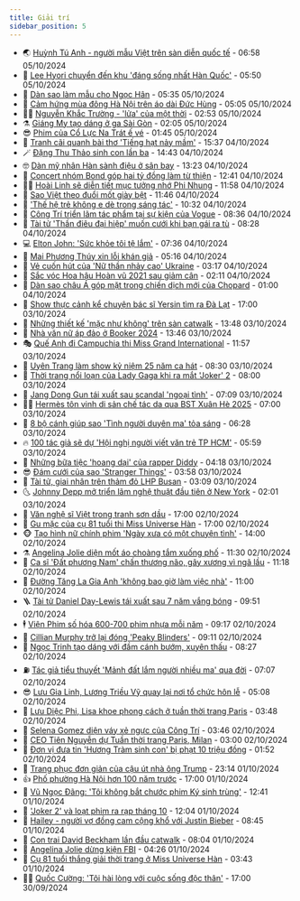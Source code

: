 ```yaml
---
title: Giải trí
sidebar_position: 5
---
```


<!-- vnexpress-giai-tri:START -->
- 🌏 [Huỳnh Tú Anh - người mẫu Việt trên sàn diễn quốc tế](https://vnexpress.net/huynh-tu-anh-nguoi-mau-viet-tren-san-dien-quoc-te-4800290.html) - 06:58 05/10/2024
- 💫 [Lee Hyori chuyển đến khu &#39;đáng sống nhất Hàn Quốc&#39;](https://vnexpress.net/lee-hyori-chuyen-den-khu-dang-song-nhat-han-quoc-4800562.html) - 05:50 05/10/2024
- 🌮 [Dàn sao làm mẫu cho Ngọc Hân](https://vnexpress.net/dan-sao-lam-mau-cho-ngoc-han-4800556.html) - 05:35 05/10/2024
- 🧠 [Cảm hứng mùa đông Hà Nội trên áo dài Đức Hùng](https://vnexpress.net/cam-hung-mua-dong-ha-noi-tren-ao-dai-duc-hung-4800490.html) - 05:05 05/10/2024
- 👨‍🏫 [Nguyễn Khắc Trường - &#39;lửa&#39; của một thời](https://vnexpress.net/nguyen-khac-truong-lua-cua-mot-thoi-4799395.html) - 02:53 05/10/2024
- ⚗️ [Giáng My tạo dáng ở ga Sài Gòn](https://vnexpress.net/giang-my-tao-dang-o-ga-sai-gon-4800232.html) - 02:05 05/10/2024
- 😎 [Phim của Cổ Lực Na Trát ế vé](https://vnexpress.net/phim-cua-co-luc-na-trat-e-ve-4800446.html) - 01:45 05/10/2024
- 🫣 [Tranh cãi quanh bài thơ &#39;Tiếng hạt nảy mầm&#39;](https://vnexpress.net/tranh-cai-quanh-bai-tho-tieng-hat-nay-mam-4800393.html) - 15:37 04/10/2024
- 🪄 [Đặng Thu Thảo sinh con lần ba](https://vnexpress.net/dang-thu-thao-sinh-con-lan-ba-4800406.html) - 14:43 04/10/2024
- 🤓 [Dàn mỹ nhân Hàn sành điệu ở sân bay](https://vnexpress.net/dan-my-nhan-han-sanh-dieu-o-san-bay-4796157.html) - 13:23 04/10/2024
- 🫶 [Concert nhóm Bond góp hai tỷ đồng làm từ thiện](https://vnexpress.net/concert-nhom-bond-gop-hai-ty-dong-lam-tu-thien-4800383.html) - 12:41 04/10/2024
- 🧑‍🏫 [Hoài Linh sẽ diễn tiết mục tưởng nhớ Phi Nhung](https://vnexpress.net/hoai-linh-se-dien-tiet-muc-tuong-nho-phi-nhung-4800317.html) - 11:58 04/10/2024
- 🦄 [Sao Việt theo đuổi mốt giày bệt](https://vnexpress.net/sao-viet-theo-duoi-mot-giay-bet-4796574.html) - 11:46 04/10/2024
- 💫 [&#39;Thế hệ trẻ không e dè trong sáng tác&#39;](https://vnexpress.net/the-he-tre-khong-e-de-trong-sang-tac-4800201.html) - 10:32 04/10/2024
- 🎊 [Công Trí triển lãm tác phẩm tại sự kiện của Vogue](https://vnexpress.net/cong-tri-trien-lam-tac-pham-tai-su-kien-cua-vogue-4800133.html) - 08:36 04/10/2024
- 👹 [Tài tử &#39;Thần điêu đại hiệp&#39; muốn cưới khi bạn gái ra tù](https://vnexpress.net/tai-tu-than-dieu-dai-hiep-muon-cuoi-khi-ban-gai-ra-tu-4800186.html) - 08:28 04/10/2024
- 💻 [Elton John: &#39;Sức khỏe tôi tệ lắm&#39;](https://vnexpress.net/elton-john-suc-khoe-toi-te-lam-4799879.html) - 07:36 04/10/2024
- 🤡 [Mai Phương Thúy xin lỗi khán giả](https://vnexpress.net/mai-phuong-thuy-xin-loi-khan-gia-4800192.html) - 05:16 04/10/2024
- 🥰 [Vẻ cuốn hút của &#39;Nữ thần nhảy cao&#39; Ukraine](https://vnexpress.net/ve-cuon-hut-cua-nu-than-nhay-cao-ukraine-4800118.html) - 03:17 04/10/2024
- 🚀 [Sắc vóc Hoa hậu Hoàn vũ 2021 sau giảm cân](https://vnexpress.net/sac-voc-hoa-hau-hoan-vu-2021-sau-giam-can-4799421.html) - 02:11 04/10/2024
- 📝 [Dàn sao châu Á góp mặt trong chiến dịch mới của Chopard](https://vnexpress.net/dan-sao-chau-a-gop-mat-trong-chien-dich-moi-cua-chopard-4799672.html) - 01:00 04/10/2024
- 🐲 [Show thực cảnh kể chuyện bác sĩ Yersin tìm ra Đà Lạt](https://vnexpress.net/show-thuc-canh-ke-chuyen-bac-si-yersin-tim-ra-da-lat-4796563.html) - 17:00 03/10/2024
- 🎃 [Những thiết kế &#39;mặc như không&#39; trên sàn catwalk](https://vnexpress.net/nhung-thiet-ke-mac-nhu-khong-tren-san-catwalk-4799934.html) - 13:48 03/10/2024
- 🤠 [Nhà văn nữ áp đảo ở Booker 2024](https://vnexpress.net/nha-van-nu-ap-dao-o-booker-2024-4799801.html) - 13:46 03/10/2024
- 🎭 [Quế Anh đi Campuchia thi Miss Grand International](https://vnexpress.net/que-anh-di-campuchia-thi-miss-grand-international-4799940.html) - 11:57 03/10/2024
- 🧰 [Uyên Trang làm show kỷ niệm 25 năm ca hát](https://vnexpress.net/uyen-trang-lam-show-ky-niem-25-nam-ca-hat-4799631.html) - 08:30 03/10/2024
- 🦍 [Thời trang nổi loạn của Lady Gaga khi ra mắt &#39;Joker&#39; 2](https://vnexpress.net/thoi-trang-noi-loan-cua-lady-gaga-khi-ra-mat-joker-2-4799756.html) - 08:00 03/10/2024
- 🌝 [Jang Dong Gun tái xuất sau scandal &#39;ngoại tình&#39;](https://vnexpress.net/jang-dong-gun-tai-xuat-sau-scandal-ngoai-tinh-4799758.html) - 07:09 03/10/2024
- 🧑‍💻 [Hermès tôn vinh di sản chế tác da qua BST Xuân Hè 2025](https://vnexpress.net/hermes-ton-vinh-di-san-che-tac-da-qua-bst-xuan-he-2025-4799096.html) - 07:00 03/10/2024
- 🥸 [8 bộ cánh giúp sao &#39;Tình người duyên ma&#39; tỏa sáng](https://vnexpress.net/8-bo-canh-giup-sao-tinh-nguoi-duyen-ma-toa-sang-4798102.html) - 06:28 03/10/2024
- 🔥 [100 tác giả sẽ dự &#39;Hội nghị người viết văn trẻ TP HCM&#39;](https://vnexpress.net/100-tac-gia-se-du-hoi-nghi-nguoi-viet-van-tre-tp-hcm-4799762.html) - 05:59 03/10/2024
- 🐎 [Những bữa tiệc &#39;hoang dại&#39; của rapper Diddy](https://vnexpress.net/nhung-bua-tiec-hoang-dai-cua-rapper-diddy-4797403.html) - 04:18 03/10/2024
- 😎 [Đám cưới của sao &#39;Stranger Things&#39;](https://vnexpress.net/dam-cuoi-cua-sao-stranger-things-4799678.html) - 03:58 03/10/2024
- 🦄 [Tài tử, giai nhân trên thảm đỏ LHP Busan](https://vnexpress.net/tai-tu-giai-nhan-tren-tham-do-lhp-busan-4799616.html) - 03:09 03/10/2024
- 🌜 [Johnny Depp mở triển lãm nghệ thuật đầu tiên ở New York](https://vnexpress.net/johnny-depp-mo-trien-lam-nghe-thuat-dau-tien-o-new-york-4799257.html) - 02:01 03/10/2024
- 🚦 [Văn nghệ sĩ Việt trong tranh sơn dầu](https://vnexpress.net/van-nghe-si-viet-trong-tranh-son-dau-4799865.html) - 17:00 02/10/2024
- 🧐 [Gu mặc của cụ 81 tuổi thi Miss Universe Hàn](https://vnexpress.net/gu-mac-cua-cu-81-tuoi-thi-miss-universe-han-4798908.html) - 17:00 02/10/2024
- 🐵 [Tạo hình nữ chính phim &#39;Ngày xưa có một chuyện tình&#39;](https://vnexpress.net/tao-hinh-nu-chinh-phim-ngay-xua-co-mot-chuyen-tinh-4799449.html) - 14:00 02/10/2024
- ⚗️ [Angelina Jolie diện mốt áo choàng tắm xuống phố](https://vnexpress.net/angelina-jolie-dien-mot-ao-choang-tam-xuong-pho-4799432.html) - 11:30 02/10/2024
- 👺 [Ca sĩ &#39;Đất phương Nam&#39; chấn thương não, gãy xương vì ngã lầu](https://vnexpress.net/ca-si-dat-phuong-nam-chan-thuong-nao-gay-xuong-vi-nga-lau-4799531.html) - 11:18 02/10/2024
- 🌊 [Đường Tăng La Gia Anh &#39;không bao giờ làm việc nhà&#39;](https://vnexpress.net/duong-tang-la-gia-anh-khong-bao-gio-lam-viec-nha-4799437.html) - 11:00 02/10/2024
- 🪜 [Tài tử Daniel Day-Lewis tái xuất sau 7 năm vắng bóng](https://vnexpress.net/tai-tu-daniel-day-lewis-tai-xuat-sau-7-nam-vang-bong-4799294.html) - 09:51 02/10/2024
- 🕴 [Viện Phim số hóa 600-700 phim nhựa mỗi năm](https://vnexpress.net/vien-phim-so-hoa-600-700-phim-nhua-moi-nam-4799218.html) - 09:17 02/10/2024
- 💃 [Cillian Murphy trở lại đóng &#39;Peaky Blinders&#39;](https://vnexpress.net/cillian-murphy-tro-lai-dong-peaky-blinders-4799079.html) - 09:11 02/10/2024
- 🦄 [Ngọc Trinh tạo dáng với đầm cánh bướm, xuyên thấu](https://vnexpress.net/ngoc-trinh-tao-dang-voi-dam-canh-buom-xuyen-thau-4799360.html) - 08:27 02/10/2024
- ⛽️ [Tác giả tiểu thuyết &#39;Mảnh đất lắm người nhiều ma&#39; qua đời](https://vnexpress.net/tac-gia-tieu-thuyet-manh-dat-lam-nguoi-nhieu-ma-qua-doi-4799379.html) - 07:07 02/10/2024
- 😎 [Lưu Gia Linh, Lương Triều Vỹ quay lại nơi tổ chức hôn lễ](https://vnexpress.net/luu-gia-linh-luong-trieu-vy-quay-lai-noi-to-chuc-hon-le-4799316.html) - 05:08 02/10/2024
- 🌊 [Lưu Diệc Phi, Lisa khoe phong cách ở tuần thời trang Paris](https://vnexpress.net/luu-diec-phi-lisa-khoe-phong-cach-o-tuan-thoi-trang-paris-4799243.html) - 03:48 02/10/2024
- 🐲 [Selena Gomez diện váy xẻ ngực của Công Trí](https://vnexpress.net/selena-gomez-dien-vay-xe-nguc-cua-cong-tri-4799271.html) - 03:46 02/10/2024
- 💂 [CEO Tiên Nguyễn dự Tuần thời trang Paris, Milan](https://vnexpress.net/ceo-tien-nguyen-du-tuan-thoi-trang-paris-milan-4799155.html) - 03:00 02/10/2024
- 🙉 [Đơn vị đưa tin &#39;Hương Tràm sinh con&#39; bị phạt 10 triệu đồng](https://vnexpress.net/don-vi-dua-tin-huong-tram-sinh-con-bi-phat-10-trieu-dong-4799194.html) - 01:52 02/10/2024
- 💪 [Trang phục đơn giản của cậu út nhà ông Trump](https://vnexpress.net/trang-phuc-don-gian-cua-cau-ut-nha-ong-trump-4798623.html) - 23:14 01/10/2024
- 👍 [Phố phường Hà Nội hơn 100 năm trước](https://vnexpress.net/pho-phuong-ha-noi-hon-100-nam-truoc-4798626.html) - 17:00 01/10/2024
- 💪 [Vũ Ngọc Đãng: &#39;Tôi không bắt chước phim Ký sinh trùng&#39;](https://vnexpress.net/vu-ngoc-dang-toi-khong-bat-chuoc-phim-ky-sinh-trung-4799086.html) - 12:41 01/10/2024
- 💄 [&#39;Joker 2&#39; và loạt phim ra rạp tháng 10](https://vnexpress.net/joker-2-va-loat-phim-ra-rap-thang-10-4798583.html) - 12:04 01/10/2024
- 🦩 [Hailey - người vợ đồng cam cộng khổ với Justin Bieber](https://vnexpress.net/hailey-nguoi-vo-dong-cam-cong-kho-voi-justin-bieber-4798268.html) - 08:45 01/10/2024
- 🥸 [Con trai David Beckham lần đầu catwalk](https://vnexpress.net/con-trai-david-beckham-lan-dau-catwalk-4798981.html) - 08:04 01/10/2024
- 🧰 [Angelina Jolie dừng kiện FBI](https://vnexpress.net/angelina-jolie-dung-kien-fbi-4798775.html) - 04:26 01/10/2024
- 💼 [Cụ 81 tuổi thắng giải thời trang ở Miss Universe Hàn](https://vnexpress.net/cu-81-tuoi-thang-giai-thoi-trang-o-miss-universe-han-4798823.html) - 03:43 01/10/2024
- 🧑‍💻 [Quốc Cường: &#39;Tôi hài lòng với cuộc sống độc thân&#39;](https://vnexpress.net/quoc-cuong-toi-hai-long-voi-cuoc-song-doc-than-4798258.html) - 17:00 30/09/2024<!-- vnexpress-giai-tri:END -->
